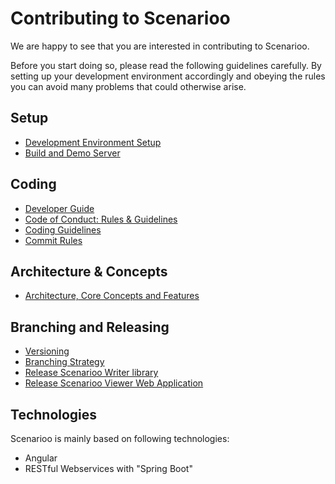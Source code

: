# Contributing to Scenarioo

We are happy to see that you are interested in contributing to Scenarioo. 

Before you start doing so, please read the following guidelines carefully. By setting up your development environment accordingly and obeying the rules you can avoid many problems that could otherwise arise.

## Setup
* [Development Environment Setup](Development-Environment-Setup.md)
* [Build and Demo Server](Build-Server.md)

## Coding
* [Developer Guide](Developer-Guide.md)
* [Code of Conduct: Rules & Guidelines](Code-of-Conduct.md)
* [Coding Guidelines](Coding-guidelines.md)
* [Commit Rules](Commit-rules.md)

## Architecture & Concepts
* [Architecture, Core Concepts and Features](../features/README.md)

## Branching and Releasing
* [Versioning](Versioning.md)
* [Branching Strategy](Branching-strategy.md)
* [Release Scenarioo Writer library](Release-Scenarioo-Writer-Library.md)
* [Release Scenarioo Viewer Web Application](Release-Scenarioo-Viewer-Web-Application.md)

## Technologies
Scenarioo is mainly based on following technologies:
* Angular
* RESTful Webservices with "Spring Boot"
